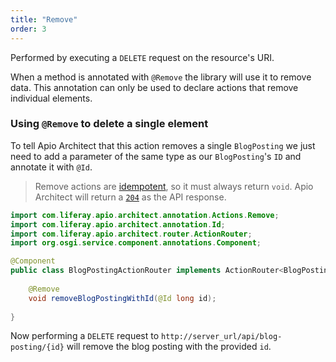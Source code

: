 ```yaml
---
title: "Remove"
order: 3
---
```


Performed by executing a `DELETE` request on the resource's URI. 

When a method is annotated with `@Remove` the library will use it to remove data. This annotation can only be used to declare actions that remove individual elements.

### Using `@Remove` to delete a single element

To tell Apio Architect that this action removes a single `BlogPosting` we just need to add a parameter of the same type as our `BlogPosting`'s `ID` and annotate it with `@Id`.

> Remove actions are [idempotent](https://developer.mozilla.org/en-US/docs/Glossary/Idempotent), so it must always return `void`. Apio Architect will return a [`204`](https://developer.mozilla.org/en-US/docs/Web/HTTP/Status/204) as the API response.

```java
import com.liferay.apio.architect.annotation.Actions.Remove;
import com.liferay.apio.architect.annotation.Id;
import com.liferay.apio.architect.router.ActionRouter;
import org.osgi.service.component.annotations.Component;

@Component
public class BlogPostingActionRouter implements ActionRouter<BlogPosting> {
    
    @Remove
    void removeBlogPostingWithId(@Id long id);
    
}
```

Now performing a `DELETE` request to `http://server_url/api/blog-posting/{id}` will remove the blog posting with the provided `id`. 